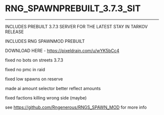 # RNG_SPAWNPREBUILT_3.7.3_SIT
------------------------------------
INCLUDES PREBUILT 3.7.3 SERVER FOR THE LATEST STAY IN TARKOV RELEASE 

INCLUDES RNG SPAWNMOD PREBUILT 

DOWNLOAD HERE - https://pixeldrain.com/u/wYK5bCc4

fixed no bots on streets 3.7.3

fixed no pmc in raid 

fixed low spawns on reserve 

made ai amount selector better reflect amounts

fixed factions killing wrong side (maybe)











see https://github.com/Rngenerous/RNGS_SPAWN_MOD for more info 
